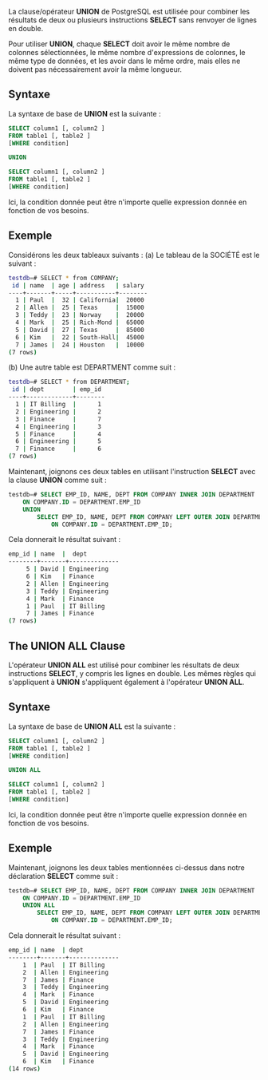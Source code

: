 La clause/opérateur **UNION** de PostgreSQL est utilisée pour combiner les résultats de deux ou plusieurs instructions **SELECT** sans renvoyer de lignes en double.

Pour utiliser **UNION**, chaque **SELECT** doit avoir le même nombre de colonnes sélectionnées, le même nombre d'expressions de colonnes, le même type de données, et les avoir dans le même ordre, mais elles ne doivent pas nécessairement avoir la même longueur.

## Syntaxe

La syntaxe de base de **UNION** est la suivante :

```sql
SELECT column1 [, column2 ]
FROM table1 [, table2 ]
[WHERE condition]

UNION

SELECT column1 [, column2 ]
FROM table1 [, table2 ]
[WHERE condition]
```

Ici, la condition donnée peut être n'importe quelle expression donnée en fonction de vos besoins.

## Exemple

Considérons les deux tableaux suivants : (a) Le tableau de la SOCIÉTÉ est le suivant :

```bash
testdb=# SELECT * from COMPANY;
 id | name  | age | address   | salary
----+-------+-----+-----------+--------
  1 | Paul  |  32 | California|  20000
  2 | Allen |  25 | Texas     |  15000
  3 | Teddy |  23 | Norway    |  20000
  4 | Mark  |  25 | Rich-Mond |  65000
  5 | David |  27 | Texas     |  85000
  6 | Kim   |  22 | South-Hall|  45000
  7 | James |  24 | Houston   |  10000
(7 rows)
```

(b) Une autre table est DEPARTMENT comme suit :

```bash
testdb=# SELECT * from DEPARTMENT;
 id | dept        | emp_id
----+-------------+--------
  1 | IT Billing  |      1
  2 | Engineering |      2
  3 | Finance     |      7
  4 | Engineering |      3
  5 | Finance     |      4
  6 | Engineering |      5
  7 | Finance     |      6
(7 rows)
```

Maintenant, joignons ces deux tables en utilisant l'instruction **SELECT** avec la clause **UNION** comme suit :

```sql
testdb=# SELECT EMP_ID, NAME, DEPT FROM COMPANY INNER JOIN DEPARTMENT
    ON COMPANY.ID = DEPARTMENT.EMP_ID
    UNION
        SELECT EMP_ID, NAME, DEPT FROM COMPANY LEFT OUTER JOIN DEPARTMENT
            ON COMPANY.ID = DEPARTMENT.EMP_ID;
```

Cela donnerait le résultat suivant :

```bash
emp_id | name  |  dept
--------+-------+--------------
     5 | David | Engineering
     6 | Kim   | Finance
     2 | Allen | Engineering
     3 | Teddy | Engineering
     4 | Mark  | Finance
     1 | Paul  | IT Billing
     7 | James | Finance
(7 rows)
```

## The UNION ALL Clause

L'opérateur **UNION ALL** est utilisé pour combiner les résultats de deux instructions **SELECT**, y compris les lignes en double. Les mêmes règles qui s'appliquent à **UNION** s'appliquent également à l'opérateur **UNION ALL**.

## Syntaxe

La syntaxe de base de **UNION ALL** est la suivante :

```sql
SELECT column1 [, column2 ]
FROM table1 [, table2 ]
[WHERE condition]

UNION ALL

SELECT column1 [, column2 ]
FROM table1 [, table2 ]
[WHERE condition]
```

Ici, la condition donnée peut être n'importe quelle expression donnée en fonction de vos besoins.

## Exemple

Maintenant, joignons les deux tables mentionnées ci-dessus dans notre déclaration **SELECT** comme suit :

```sql
testdb=# SELECT EMP_ID, NAME, DEPT FROM COMPANY INNER JOIN DEPARTMENT
    ON COMPANY.ID = DEPARTMENT.EMP_ID
    UNION ALL
        SELECT EMP_ID, NAME, DEPT FROM COMPANY LEFT OUTER JOIN DEPARTMENT
            ON COMPANY.ID = DEPARTMENT.EMP_ID;
```

Cela donnerait le résultat suivant :

```bash
emp_id | name  | dept
--------+-------+--------------
    1  | Paul  | IT Billing
    2  | Allen | Engineering
    7  | James | Finance
    3  | Teddy | Engineering
    4  | Mark  | Finance
    5  | David | Engineering
    6  | Kim   | Finance
    1  | Paul  | IT Billing
    2  | Allen | Engineering
    7  | James | Finance
    3  | Teddy | Engineering
    4  | Mark  | Finance
    5  | David | Engineering
    6  | Kim   | Finance
(14 rows)
```
